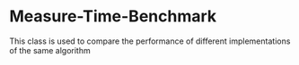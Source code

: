 # Measure-Time-Benchmark
This class is used to compare the performance of different implementations of the same algorithm 
